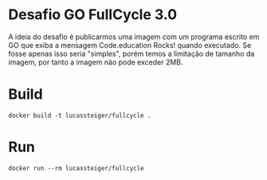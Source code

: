 
# Desafio GO FullCycle 3.0
A ideia do desafio é publicarmos uma imagem com um programa escrito em GO
que exiba a mensagem Code.education Rocks! quando executado.
Se fosse apenas isso seria "simples", porém temos a limitação de tamanho da imagem,
por tanto a imagem não pode exceder 2MB.

# Build 
```
docker build -t lucassteiger/fullcycle .
```

# Run
```
docker run --rm lucassteiger/fullcycle
```